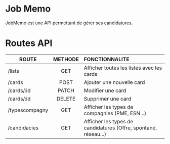 # Job Memo
JobMemo est une API permettant de gérer ses candidatures.

# Routes API
|ROUTE|METHODE|FONCTIONNALITE|
|----|:---------:|:---------|
|/lists|GET|Afficher toutes les listes avec les cards|
|/cards|POST|Ajouter une nouvelle card|
|/cards/:id|PATCH|Modifier une card|
|/cards/:id|DELETE|Supprimer une card|
|/typescompagny|GET|Afficher les types de compagnies (PME, ESN...)|
|/candidacies|GET|Afficher les types de candidatures (Offre, spontané, réseau...)|


